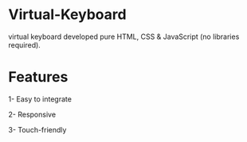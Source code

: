 # Virtual-Keyboard
virtual keyboard developed pure HTML, CSS & JavaScript (no libraries required).

# Features
1- Easy to integrate

2- Responsive 

3- Touch-friendly
